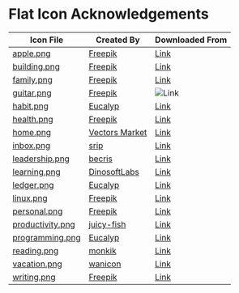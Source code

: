 # Flat Icon Acknowledgements

| Icon File                              | Created By                                                        | Downloaded From                                                    |
|----------------------------------------|-------------------------------------------------------------------|--------------------------------------------------------------------|
| [apple.png](./apple.png)               | [Freepik](https://www.flaticon.com/authors/freepik)               | [Link](https://www.flaticon.com/free-icon/apple_1240942)           |
| [building.png](./building.png)         | [Freepik](https://www.freepik.com/)                               | [Link](https://www.flaticon.com/premium-icon/skyscraper_562460)    |
| [family.png](./family.png)             | [Freepik](https://www.freepik.com/)                               | [Link](https://www.flaticon.com/free-icon/family_2829744)          |
| [guitar.png](./guitar.png)             | [Freepik](https://www.freepik.com/)                               | ![Link](https://www.flaticon.com/free-icon/electric-guitar_355081) |
| [habit.png](./habit.png)               | [Eucalyp](https://www.flaticon.com/authors/eucalyp)               | [Link](https://www.flaticon.com/free-icon/punctuality_2083445)     |
| [health.png](./health.png)             | [Freepik](https://www.flaticon.com/authors/freepik)               | [Link](https://www.flaticon.com/premium-icon/healthcare_2382533)   |
| [home.png](./home.png)                 | [Vectors Market](https://www.flaticon.com/authors/vectors-market) | [Link](https://www.flaticon.com/free-icon/house_609803)            |
| [inbox.png](./inbox.png)               | [srip](https://www.flaticon.com/authors/srip)                     | [Link](https://www.flaticon.com/free-icon/inbox_1265899)           |
| [leadership.png](./leadership.png)     | [becris](https://www.flaticon.com/authors/becris)                 | [Link](https://www.flaticon.com/free-icon/leadership_860472)       |
| [learning.png](./learning.png)         | [DinosoftLabs](https://www.flaticon.com/authors/dinosoftlabs)     | [Link](https://www.flaticon.com/free-icon/brain_3617186)           |
| [ledger.png](./ledger.png)             | [Eucalyp](https://www.flaticon.com/authors/eucalyp)               | [Link](https://www.flaticon.com/premium-icon/ledger_3201111)       |
| [linux.png](./linux.png)               | [Freepik](https://www.freepik.com/)                               | [Link](https://www.flaticon.com/premium-icon/linux_2333187)        |
| [personal.png](./personal.png)         | [Freepik](https://www.freepik.com/)                               | [Link](https://www.flaticon.com/premium-icon/worker_2813832)       |
| [productivity.png](./productivity.png) | [juicy-fish](https://www.flaticon.com/authors/juicy-fish)         | [Link](https://www.flaticon.com/free-icon/multitasking_9005431)    |
| [programming.png](./programming.png)   | [Eucalyp](https://www.flaticon.com/authors/eucalyp)               | [Link](https://www.flaticon.com/free-icon/programing_2463510)      |
| [reading.png](./reading.png)           | [monkik](https://www.flaticon.com/authors/monkik)                 | [Link](https://www.flaticon.com/free-icon/reading_3749948)         |
| [vacation.png](./vacation.png)         | [wanicon](https://www.freepik.com/)                               | [Link](https://www.flaticon.com/free-icon/vacations_2664593)       |
| [writing.png](./writing.png)           | [Freepik](https://www.flaticon.com/authors/freepik)               | [Link](https://www.flaticon.com/free-icon/pencil_3075908)          |
